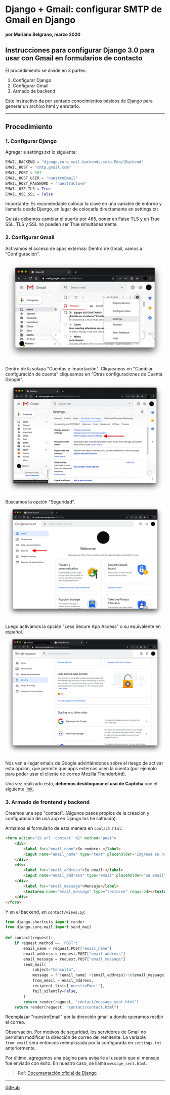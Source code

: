 # Django + Gmail: configurar SMTP de Gmail en Django
#### por Mariano Belgrano, marzo 2020

## Instrucciones para configurar Django 3.0 para usar con Gmail en formularios de contacto

El procedimiento se divide en 3 partes:
1. Configurar Django
2. Configurar Gmail
3. Armado de backend

Este instructivo da por sentado conocimientos básicos de [Django](https://docs.djangoproject.com/es/3.0/) para generar un archivo html y enrutarlo.

<hr>

## Procedimiento

### 1. Configurar Django

Agregar a settings.txt lo siguiente:

```python
EMAIL_BACKEND = "django.core.mail.backends.smtp.EmailBackend"
EMAIL_HOST = "smtp.gmail.com"
EMAIL_PORT = 587
EMAIL_HOST_USER = "nuestroEmail"
EMAIL_HOST_PASSWORD = "nuestraClave"
EMAIL_USE_TLS = True
EMAIL_USE_SSL = False
```
Importante: Es recomendable colocar la clave en una variable de entorno y llamarla desde Django, en lugar de colocarla directamente en settings.txt

Quizás debemos cambiar el puerto por 465, poner en False TLS y en True SSL. TLS y SSL no pueden ser True simultáneamente.

### 2. Configurar Gmail

Activamos el acceso de apps externas:
Dentro de Gmail, vamos a "Configuración".

![](1_gmail_settings.png)

Dentro de la solapa "Cuentas e Importación". Cliqueamos en "Cambiar configuración de cuenta" cliqueamos en "Otras configuraciones de Cuenta Google".
![](OtherGoogleAccountSettings.png)

Buscamos la opción "Seguridad".
![](Security.png)

Luego activamos la opción "Less Secure App Access" o su equivalente en español.
![](LessSecureAppAccess.png)

Nos van a llegar emails de Google advirtiéndonos sobre el riesgo de activar esta opción, que permite que apps externas usen la cuenta (por ejemplo para poder usar el cliente de correo Mozilla Thunderbird).

Una vez realizado esto, **debemos desbloquear el uso de Captcha** con el siguiente [link](https://accounts.google.com/DisplayUnlockCaptcha).

### 3. Armado de frontend y backend

Creamos una app "contact". (Algunos pasos propios de la creación y configuración de una app en Django los he salteado).

Armamos el formulario de esta manera en `contact.html`:
```html
<form action="{% url 'contact' %}" method="post">
    <div>
        <label for="email_name">Su nombre: </label>
        <input name="email_name" type="text" placeholder="Ingrese su nombre" size="30">
    </div>
    <div>
        <label for="email_address">Su email:</label>
        <input name="email_address" type="email" placeholder="Su email" required>
    </div>
        <label for="email_message">Mensaje</label>
        <textarea name="email_message" type="textarea" required></textarea>
    </div>
</form>
```

Y en el backend, en `contact/views.py`:

```python
from django.shortcuts import render
from django.core.mail import send_mail

def contact(request):
    if request.method == 'POST':
        email_name = request.POST["email_name"]
        email_address = request.POST["email_address"]
        email_message = request.POST["email_message"]
        send_mail(
            subject="Consulta", 
            message = f"{email_name} <{email_address}>\n{email_message}",
            from_email = email_address,
            recipient_list=['nuestroEmail'],
            fail_silently=False,
        )
        return render(request, 'contact/message_sent.html')
    return render(request, "contact/contact.html")
```
Reemplazar "nuestroEmail" por la dirección gmail a donde queramos recibir el correo. 

Observación. Por motivos de seguridad, los servidores de Gmail no permiten modificar la dirección de correo del remitente. La variable `from_email` sera entonces reemplazada por la configurada en `settings.txt` anteriormente.

Por último, agregamos una página para avisarle al usuario que el mensaje fue enviado con éxito. En nuestro caso, se llama `message_sent.html`.


> Ref: [Documentación oficial de Django](https://docs.djangoproject.com/en/3.0/topics/email/)

<hr>
 
[GitHub](https://github.com/marianojhb/django_smtp_gmail)